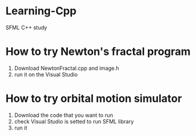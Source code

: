 # Learning-Cpp
SFML C++ study

# How to try Newton's fractal program
1. Download NewtonFractal.cpp and image.h
2. run it on the Visual Studio

# How to try orbital motion simulator
1. Download the code that you want to run
2. check Visual Studio is setted to run SFML library
3. run it
